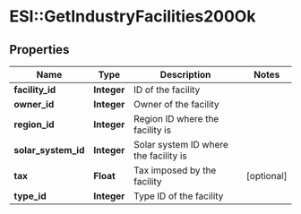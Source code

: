# ESI::GetIndustryFacilities200Ok

## Properties
Name | Type | Description | Notes
------------ | ------------- | ------------- | -------------
**facility_id** | **Integer** | ID of the facility | 
**owner_id** | **Integer** | Owner of the facility | 
**region_id** | **Integer** | Region ID where the facility is | 
**solar_system_id** | **Integer** | Solar system ID where the facility is | 
**tax** | **Float** | Tax imposed by the facility | [optional] 
**type_id** | **Integer** | Type ID of the facility | 


